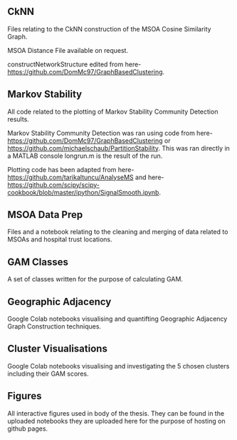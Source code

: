 ## CkNN
Files relating to the CkNN construction of the MSOA Cosine Similarity Graph. 

MSOA Distance File available on request.

constructNetworkStructure edited from here-https://github.com/DomMc97/GraphBasedClustering.

## Markov Stability
All code related to the plotting of Markov Stability Community Detection results.

Markov Stability Community Detection was ran using code from here-https://github.com/DomMc97/GraphBasedClustering or https://github.com/michaelschaub/PartitionStability.
This was ran directly in a MATLAB console longrun.m is the result of the run.

Plotting code has been adapted from here-https://github.com/tarikaltuncu/AnalyseMS and here-https://github.com/scipy/scipy-cookbook/blob/master/ipython/SignalSmooth.ipynb.

## MSOA Data Prep
Files and a notebook relating to the cleaning and merging of data related to MSOAs and hospital trust locations.

## GAM Classes
A set of classes written for the purpose of calculating GAM.

## Geographic Adjacency
Google Colab notebooks visualising and quantifting Geographic Adjacency Graph Construction techniques.

## Cluster Visualisations
Google Colab notebooks visualising and investigating the 5 chosen clusters including their GAM scores.

## Figures
All interactive figures used in body of the thesis. They can be found in the uploaded notebooks they are uploaded here for the purpose of hosting on github pages.
